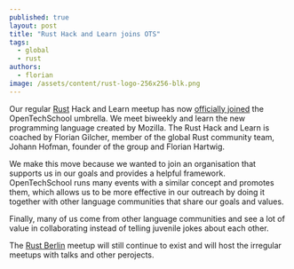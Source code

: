 ```yaml
---
published: true
layout: post
title: "Rust Hack and Learn joins OTS"
tags:
  - global
  - rust
authors:
  - florian
image: /assets/content/rust-logo-256x256-blk.png
---
```


Our regular [Rust](http://rust-lang.org) Hack and Learn meetup has now [officially joined](http://www.meetup.com/opentechschool-berlin/events/227320730/) the OpenTechSchool umbrella. We meet biweekly and learn the new programming language created by Mozilla. The Rust Hack and Learn is coached by Florian Gilcher, member of the global Rust community team, Johann Hofman, founder of the group and Florian Hartwig.

We make this move because we wanted to join an organisation that supports us in our goals and provides a helpful framework. OpenTechSchool runs many events with a similar concept and promotes them, which allows us to be more effective in our outreach by doing it together with other language communities that share our goals and values.

Finally, many of us come from other language communities and see a lot of value in collaborating instead of telling juvenile jokes about each other.

The [Rust Berlin](http://www.meetup.com/Rust-Berlin/) meetup will still continue to exist and will host the irregular meetups with talks and other perojects.
